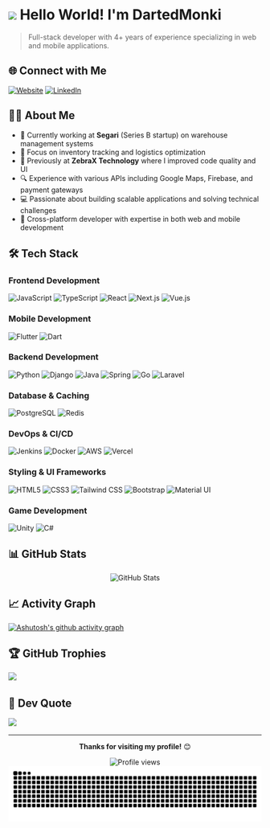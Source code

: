 # <img src="https://media.giphy.com/media/hvRJCLFzcasrR4ia7z/giphy.gif" width="30"> Hello World! I'm DartedMonki

> Full-stack developer with 4+ years of experience specializing in web and mobile applications.

## 🌐 Connect with Me
[![Website](https://img.shields.io/badge/Portfolio-%23000000.svg?style=for-the-badge&logo=firefox&logoColor=white)](https://www.dartedmonki.com/)
[![LinkedIn](https://img.shields.io/badge/LinkedIn-%230077B5.svg?style=for-the-badge&logo=linkedin&logoColor=white)](https://linkedin.com/in/daniafriyadi)

## 👨‍💻 About Me
- 🏢 Currently working at **Segari** (Series B startup) on warehouse management systems
- 🔧 Focus on inventory tracking and logistics optimization
- 🌟 Previously at **ZebraX Technology** where I improved code quality and UI
- 🔍 Experience with various APIs including Google Maps, Firebase, and payment gateways
- 💻 Passionate about building scalable applications and solving technical challenges
- 📱 Cross-platform developer with expertise in both web and mobile development

## 🛠 Tech Stack

### Frontend Development
![JavaScript](https://img.shields.io/badge/-JavaScript-F7DF1E?style=flat&logo=javascript&logoColor=black)
![TypeScript](https://img.shields.io/badge/-TypeScript-3178C6?style=flat&logo=typescript&logoColor=white)
![React](https://img.shields.io/badge/-React-61DAFB?style=flat&logo=react&logoColor=black)
![Next.js](https://img.shields.io/badge/-Next.js-000000?style=flat&logo=next.js&logoColor=white)
![Vue.js](https://img.shields.io/badge/-Vue.js-4FC08D?style=flat&logo=vue.js&logoColor=white)

### Mobile Development
![Flutter](https://img.shields.io/badge/-Flutter-02569B?style=flat&logo=flutter&logoColor=white)
![Dart](https://img.shields.io/badge/-Dart-0175C2?style=flat&logo=dart&logoColor=white)

### Backend Development
![Python](https://img.shields.io/badge/-Python-3776AB?style=flat&logo=python&logoColor=white)
![Django](https://img.shields.io/badge/-Django-092E20?style=flat&logo=django&logoColor=white)
![Java](https://img.shields.io/badge/-Java-007396?style=flat&logo=java&logoColor=white)
![Spring](https://img.shields.io/badge/-Spring-6DB33F?style=flat&logo=spring&logoColor=white)
![Go](https://img.shields.io/badge/-Go-00ADD8?style=flat&logo=go&logoColor=white)
![Laravel](https://img.shields.io/badge/-Laravel-FF2D20?style=flat&logo=laravel&logoColor=white)

### Database & Caching
![PostgreSQL](https://img.shields.io/badge/-PostgreSQL-336791?style=flat&logo=postgresql&logoColor=white)
![Redis](https://img.shields.io/badge/-Redis-DC382D?style=flat&logo=redis&logoColor=white)

### DevOps & CI/CD
![Jenkins](https://img.shields.io/badge/-Jenkins-D24939?style=flat&logo=jenkins&logoColor=white)
![Docker](https://img.shields.io/badge/-Docker-2496ED?style=flat&logo=docker&logoColor=white)
![AWS](https://img.shields.io/badge/-AWS-232F3E?style=flat&logo=amazon-aws&logoColor=white)
![Vercel](https://img.shields.io/badge/-Vercel-000000?style=flat&logo=vercel&logoColor=white)

### Styling & UI Frameworks
![HTML5](https://img.shields.io/badge/-HTML5-E34F26?style=flat&logo=html5&logoColor=white)
![CSS3](https://img.shields.io/badge/-CSS3-1572B6?style=flat&logo=css3&logoColor=white)
![Tailwind CSS](https://img.shields.io/badge/-Tailwind%20CSS-38B2AC?style=flat&logo=tailwind-css&logoColor=white)
![Bootstrap](https://img.shields.io/badge/-Bootstrap-7952B3?style=flat&logo=bootstrap&logoColor=white)
![Material UI](https://img.shields.io/badge/-Material%20UI-0081CB?style=flat&logo=material-ui&logoColor=white)

### Game Development
![Unity](https://img.shields.io/badge/-Unity-000000?style=flat&logo=unity&logoColor=white)
![C#](https://img.shields.io/badge/-C%23-239120?style=flat&logo=csharp&logoColor=white)

## 📊 GitHub Stats
<div align="center">
  <img src="https://github-readme-stats.vercel.app/api?username=DartedMonki&show_icons=true&theme=radical&count_private=true&include_all_commits=true" alt="GitHub Stats" />
</div>

## 📈 Activity Graph
[![Ashutosh's github activity graph](https://github-readme-activity-graph.vercel.app/graph?username=DartedMonki&theme=react-dark&include_all_commits=true&count_private=true)](https://github.com/ashutosh00710/github-readme-activity-graph)

## 🏆 GitHub Trophies
![](https://github-profile-trophy.vercel.app/?username=DartedMonki&theme=radical&no-frame=false&no-bg=true&margin-w=4&count_private=true)

## 💭 Dev Quote
![](https://quotes-github-readme.vercel.app/api?type=horizontal&theme=radical)

---
<div align="center">
  
  **Thanks for visiting my profile!** 😊
  
  <img src="https://komarev.com/ghpvc/?username=DartedMonki&label=Profile%20views&color=0e75b6&style=flat" alt="Profile views" />
</div>

<picture>
  <source media="(prefers-color-scheme: dark)" srcset="https://github.com/DartedMonki/DartedMonki/blob/output/github-contribution-grid-snake-dark.svg" />
  <source media="(prefers-color-scheme: light)" srcset="https://github.com/DartedMonki/DartedMonki/blob/output/github-contribution-grid-snake.svg" />
  <img alt="github-snake" src="https://github.com/DartedMonki/DartedMonki/blob/output/github-contribution-grid-snake.svg" />
</picture>
